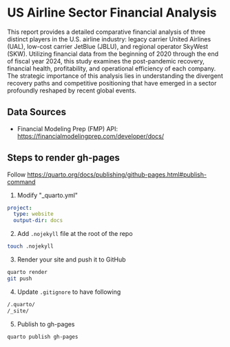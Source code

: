 # US Airline Sector Financial Analysis

This report provides a detailed comparative financial analysis of three distinct players in the U.S. airline industry: legacy carrier United Airlines (UAL), low-cost carrier JetBlue (JBLU), and regional operator SkyWest (SKW). Utilizing financial data from the beginning of 2020 through the end of fiscal year 2024, this study examines the post-pandemic recovery, financial health, profitability, and operational efficiency of each company. The strategic importance of this analysis lies in understanding the divergent recovery paths and competitive positioning that have emerged in a sector profoundly reshaped by recent global events.

## Data Sources

- Financial Modeling Prep (FMP) API: https://financialmodelingprep.com/developer/docs/

## Steps to render gh-pages

Follow https://quarto.org/docs/publishing/github-pages.html#publish-command

1.  Modify "\_quarto.yml"

``` yaml
project:
  type: website
  output-dir: docs
```

2.  Add `.nojekyll` file at the root of the repo

``` bash
touch .nojekyll
```

3.  Render your site and push it to GitHub

``` bash
quarto render
git push
```

4.  Update `.gitignore` to have following

``` bash
/.quarto/
/_site/
```

5.  Publish to gh-pages

``` bash
quarto publish gh-pages
```
